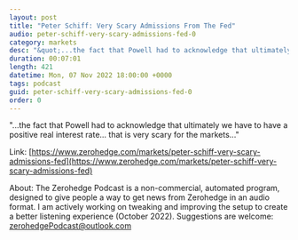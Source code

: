 ```yaml
---
layout: post
title: "Peter Schiff: Very Scary Admissions From The Fed"
audio: peter-schiff-very-scary-admissions-fed-0
category: markets
desc: "&quot;...the fact that Powell had to acknowledge that ultimately we have to have a positive real interest rate... that is very scary for the markets...&quot;"
duration: 00:07:01
length: 421
datetime: Mon, 07 Nov 2022 18:00:00 +0000
tags: podcast
guid: peter-schiff-very-scary-admissions-fed-0
order: 0
---
```

&quot;...the fact that Powell had to acknowledge that ultimately we have to have a positive real interest rate... that is very scary for the markets...&quot;

Link: [https://www.zerohedge.com/markets/peter-schiff-very-scary-admissions-fed](https://www.zerohedge.com/markets/peter-schiff-very-scary-admissions-fed)

About: The Zerohedge Podcast is a non-commercial, automated program, designed to give people a way to get news from Zerohedge in an audio format.  I am actively working on tweaking and improving the setup to create a better listening experience (October 2022).  Suggestions are welcome: [zerohedgePodcast@outlook.com](mailto:zerohedgePodcast@outlook.com)